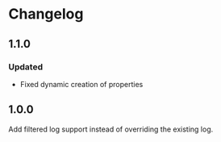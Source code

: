 # Changelog

## 1.1.0
### Updated
- Fixed dynamic creation of properties
## 1.0.0

Add filtered log support instead of overriding the existing log.
